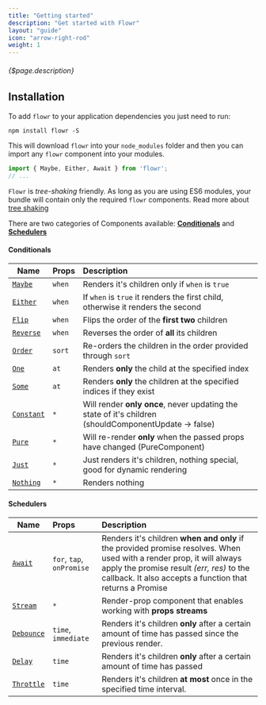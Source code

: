 ```yaml
---
title: "Getting started"
description: "Get started with Flowr"
layout: "guide"
icon: "arrow-right-rod"
weight: 1
---
```


###### {$page.description}

<article id="Installation">

## Installation

To add `flowr` to your application dependencies you just need to run:

```shell
npm install flowr -S
```

This will download `flowr` into your `node_modules` folder and then you can import any `flowr` component into your modules.

```javascript
import { Maybe, Either, Await } from 'flowr';
// ...
```

`Flowr` is _tree-shaking_ friendly. As long as you are using ES6 modules, your bundle will contain only the required `flowr` components. Read more about [tree shaking](https://webpack.js.org/guides/tree-shaking/)

There are two categories of Components available: [**Conditionals**](#conditionals) and [**Schedulers**](#schedulers)

</article>

<article id="conditionals">

#### Conditionals

| Name                   | Props  | Description                                                                                           |
| ---------------------- | :----- | :---------------------------------------------------------------------------------------------------- |
| [`Maybe`][maybe]       | `when` | Renders it's children only if `when` is `true`                                                        |
| [`Either`][either]     | `when` | If `when` is `true` it renders the first child, otherwise it renders the second                       |
| [`Flip`][flip]         | `when` | Flips the order of the **first two** children                                                         |
| [`Reverse`][reverse]   | `when` | Reverses the order of **all** its children                                                            |
| [`Order`][order]       | `sort` | Re-orders the children in the order provided through `sort`                                           |
| [`One`][one]           | `at`   | Renders **only** the child at the specified index                                                     |
| [`Some`][some]         | `at`   | Renders **only** the children at the specified indices if they exist                                  |
| [`Constant`][constant] | `*`    | Will render **only once**, never updating the state of it's children (shouldComponentUpdate -> false) |
| [`Pure`][pure]         | `*`    | Will re-render **only** when the passed props have changed (PureComponent)                            |
| [`Just`][just]         | `*`    | Just renders it's children, nothing special, good for dynamic rendering                               |
| [`Nothing`][nothing]   | `*`    | Renders nothing                                                                                       |

</article>

<article id="schedulers">

#### Schedulers

| Name                   | Props                     | Description                                                                                                                                                                                                                     |
| ---------------------- | :------------------------ | :------------------------------------------------------------------------------------------------------------------------------------------------------------------------------------------------------------------------------ |
| [`Await`][await]       | `for`, `tap`, `onPromise` | Renders it's children **when and only** if the provided promise resolves. When used with a render prop, it will always apply the promise result _(err, res)_ to the callback. It also accepts a function that returns a Promise |
| [`Stream`][stream]     | `*`                       | Render-prop component that enables working with **props streams**                                                                                                                                                               |
| [`Debounce`][debounce] | `time`, `immediate`       | Renders it's children **only** after a certain amount of time has passed since the previous render.                                                                                                                             |
| [`Delay`][delay]       | `time`                    | Renders it's children **only** after a certain amount of time has passed                                                                                                                                                        |
| [`Throttle`][throttle] | `time`                    | Renders it's children **at most** once in the specified time interval.                                                                                                                                                          |

</article>

[maybe]: conditionals/Maybe.html
[either]: conditionals/Either.html
[flip]: conditionals/Flip.html
[reverse]: conditionals/Reverse.html
[order]: conditionals/Order.html
[one]: conditionals/One.html
[some]: conditionals/Some.html
[constant]: conditionals/Constant.html
[pure]: conditionals/Pure.html
[just]: conditionals/Just.html
[nothing]: conditionals/Nothing.html
[await]: schedulers/Await.html
[stream]: schedulers/Stream.html
[debounce]: schedulers/Debounce.html
[delay]: schedulers/Delay.html
[throttle]: schedulers/Throttle.html
